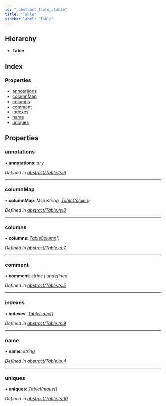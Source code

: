 ```yaml
---
id: "_abstract_table_.table"
title: "Table"
sidebar_label: "Table"
---
```


## Hierarchy

* **Table**

## Index

### Properties

* [annotations](_abstract_table_.table.md#annotations)
* [columnMap](_abstract_table_.table.md#columnmap)
* [columns](_abstract_table_.table.md#columns)
* [comment](_abstract_table_.table.md#comment)
* [indexes](_abstract_table_.table.md#indexes)
* [name](_abstract_table_.table.md#name)
* [uniques](_abstract_table_.table.md#uniques)

## Properties

###  annotations

• **annotations**: *any*

*Defined in [abstract/Table.ts:6](https://github.com/aerogear/graphback/blob/bc616b51/packages/graphql-migrations/src/abstract/Table.ts#L6)*

___

###  columnMap

• **columnMap**: *Map‹string, [TableColumn](_abstract_tablecolumn_.tablecolumn.md)›*

*Defined in [abstract/Table.ts:8](https://github.com/aerogear/graphback/blob/bc616b51/packages/graphql-migrations/src/abstract/Table.ts#L8)*

___

###  columns

• **columns**: *[TableColumn](_abstract_tablecolumn_.tablecolumn.md)[]*

*Defined in [abstract/Table.ts:7](https://github.com/aerogear/graphback/blob/bc616b51/packages/graphql-migrations/src/abstract/Table.ts#L7)*

___

###  comment

• **comment**: *string | undefined*

*Defined in [abstract/Table.ts:5](https://github.com/aerogear/graphback/blob/bc616b51/packages/graphql-migrations/src/abstract/Table.ts#L5)*

___

###  indexes

• **indexes**: *[TableIndex](_abstract_table_.tableindex.md)[]*

*Defined in [abstract/Table.ts:9](https://github.com/aerogear/graphback/blob/bc616b51/packages/graphql-migrations/src/abstract/Table.ts#L9)*

___

###  name

• **name**: *string*

*Defined in [abstract/Table.ts:4](https://github.com/aerogear/graphback/blob/bc616b51/packages/graphql-migrations/src/abstract/Table.ts#L4)*

___

###  uniques

• **uniques**: *[TableUnique](_abstract_table_.tableunique.md)[]*

*Defined in [abstract/Table.ts:10](https://github.com/aerogear/graphback/blob/bc616b51/packages/graphql-migrations/src/abstract/Table.ts#L10)*
